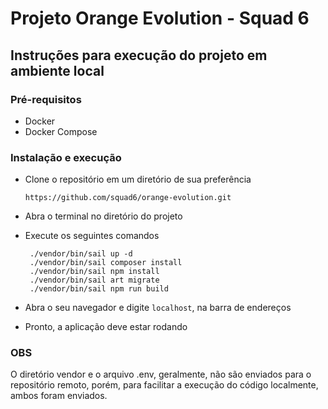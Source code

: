 # Projeto Orange Evolution - Squad 6

## Instruções para execução do projeto em ambiente local

### Pré-requisitos

- Docker
- Docker Compose

### Instalação e execução

- Clone o repositório em um diretório de sua preferência
         
      https://github.com/squad6/orange-evolution.git

- Abra o terminal no diretório do projeto
- Execute os seguintes comandos

       ./vendor/bin/sail up -d
       ./vendor/bin/sail composer install
       ./vendor/bin/sail npm install
       ./vendor/bin/sail art migrate
       ./vendor/bin/sail npm run build

- Abra o seu navegador e digite `localhost`, na barra de endereços
- Pronto, a aplicação deve estar rodando

### OBS

O diretório vendor e o arquivo .env, geralmente, não são enviados para o repositório remoto, porém, para facilitar a execução do código localmente, ambos foram enviados.
